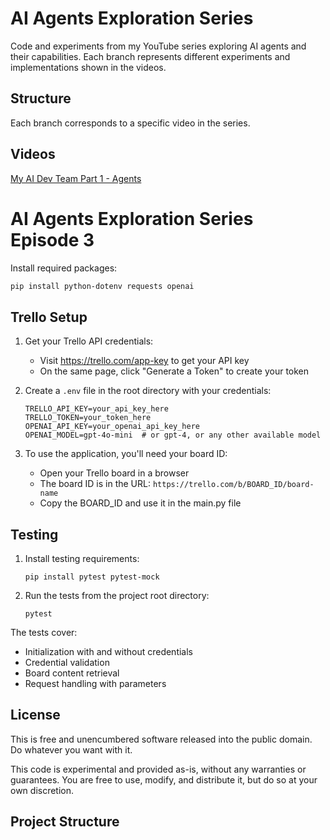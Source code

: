 # AI Agents Exploration Series

Code and experiments from my YouTube series exploring AI agents and their capabilities. Each branch represents different experiments and implementations shown in the videos.

## Structure
Each branch corresponds to a specific video in the series.

## Videos
[My AI Dev Team Part 1 - Agents](https://www.youtube.com/watch?v=WiNIFcBo0vs)

# AI Agents Exploration Series Episode 3

Install required packages:
```bash
pip install python-dotenv requests openai
```

## Trello Setup
1. Get your Trello API credentials:
   - Visit https://trello.com/app-key to get your API key
   - On the same page, click "Generate a Token" to create your token

2. Create a `.env` file in the root directory with your credentials:
   ```
   TRELLO_API_KEY=your_api_key_here
   TRELLO_TOKEN=your_token_here
   OPENAI_API_KEY=your_openai_api_key_here
   OPENAI_MODEL=gpt-4o-mini  # or gpt-4, or any other available model
   ```

3. To use the application, you'll need your board ID:
   - Open your Trello board in a browser
   - The board ID is in the URL: `https://trello.com/b/BOARD_ID/board-name`
   - Copy the BOARD_ID and use it in the main.py file

## Testing
1. Install testing requirements:
   ```
   pip install pytest pytest-mock
   ```

2. Run the tests from the project root directory:
   ```
   pytest
   ```

The tests cover:
- Initialization with and without credentials
- Credential validation
- Board content retrieval
- Request handling with parameters

## License
This is free and unencumbered software released into the public domain. Do whatever you want with it.

This code is experimental and provided as-is, without any warranties or guarantees. You are free to use, modify, and distribute it, but do so at your own discretion.

## Project Structure